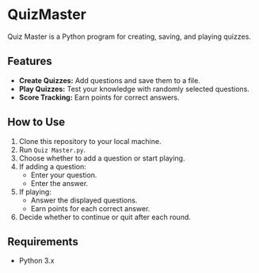 # QuizMaster

Quiz Master is a Python program for creating, saving, and playing quizzes.

## Features

- **Create Quizzes:** Add questions and save them to a file.
- **Play Quizzes:** Test your knowledge with randomly selected questions.
- **Score Tracking:** Earn points for correct answers.

## How to Use

1. Clone this repository to your local machine.
2. Run `Quiz Master.py`.
3. Choose whether to add a question or start playing.
4. If adding a question:
   - Enter your question.
   - Enter the answer.
5. If playing:
   - Answer the displayed questions.
   - Earn points for each correct answer.
6. Decide whether to continue or quit after each round.

## Requirements

- Python 3.x
